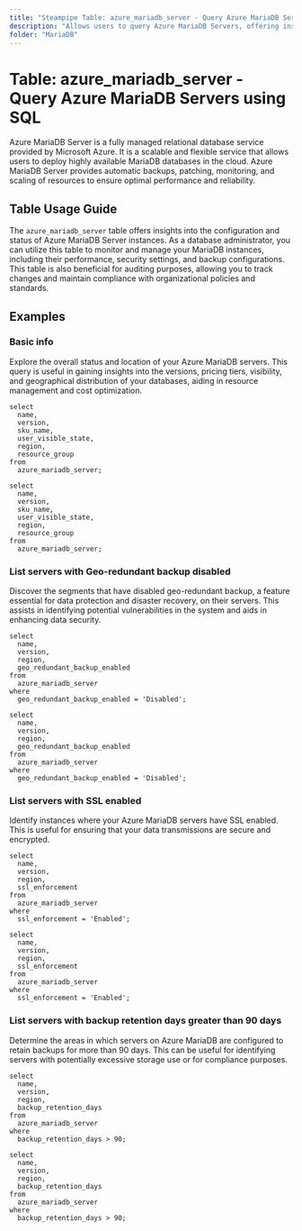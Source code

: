```yaml
---
title: "Steampipe Table: azure_mariadb_server - Query Azure MariaDB Servers using SQL"
description: "Allows users to query Azure MariaDB Servers, offering insights into the configuration and status of these managed database service instances."
folder: "MariaDB"
---
```


# Table: azure_mariadb_server - Query Azure MariaDB Servers using SQL

Azure MariaDB Server is a fully managed relational database service provided by Microsoft Azure. It is a scalable and flexible service that allows users to deploy highly available MariaDB databases in the cloud. Azure MariaDB Server provides automatic backups, patching, monitoring, and scaling of resources to ensure optimal performance and reliability.

## Table Usage Guide

The `azure_mariadb_server` table offers insights into the configuration and status of Azure MariaDB Server instances. As a database administrator, you can utilize this table to monitor and manage your MariaDB instances, including their performance, security settings, and backup configurations. This table is also beneficial for auditing purposes, allowing you to track changes and maintain compliance with organizational policies and standards.

## Examples

### Basic info
Explore the overall status and location of your Azure MariaDB servers. This query is useful in gaining insights into the versions, pricing tiers, visibility, and geographical distribution of your databases, aiding in resource management and cost optimization.

```sql+postgres
select
  name,
  version,
  sku_name,
  user_visible_state,
  region,
  resource_group
from
  azure_mariadb_server;
```

```sql+sqlite
select
  name,
  version,
  sku_name,
  user_visible_state,
  region,
  resource_group
from
  azure_mariadb_server;
```

### List servers with Geo-redundant backup disabled
Discover the segments that have disabled geo-redundant backup, a feature essential for data protection and disaster recovery, on their servers. This assists in identifying potential vulnerabilities in the system and aids in enhancing data security.

```sql+postgres
select
  name,
  version,
  region,
  geo_redundant_backup_enabled
from
  azure_mariadb_server
where
  geo_redundant_backup_enabled = 'Disabled';
```

```sql+sqlite
select
  name,
  version,
  region,
  geo_redundant_backup_enabled
from
  azure_mariadb_server
where
  geo_redundant_backup_enabled = 'Disabled';
```

### List servers with SSL enabled
Identify instances where your Azure MariaDB servers have SSL enabled. This is useful for ensuring that your data transmissions are secure and encrypted.

```sql+postgres
select
  name,
  version,
  region,
  ssl_enforcement
from
  azure_mariadb_server
where
  ssl_enforcement = 'Enabled';
```

```sql+sqlite
select
  name,
  version,
  region,
  ssl_enforcement
from
  azure_mariadb_server
where
  ssl_enforcement = 'Enabled';
```

### List servers with backup retention days greater than 90 days
Determine the areas in which servers on Azure MariaDB are configured to retain backups for more than 90 days. This can be useful for identifying servers with potentially excessive storage use or for compliance purposes.

```sql+postgres
select
  name,
  version,
  region,
  backup_retention_days
from
  azure_mariadb_server
where
  backup_retention_days > 90;
```

```sql+sqlite
select
  name,
  version,
  region,
  backup_retention_days
from
  azure_mariadb_server
where
  backup_retention_days > 90;
```